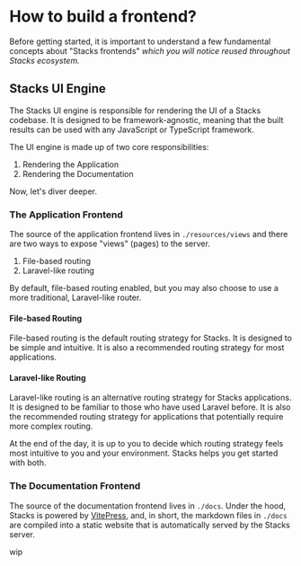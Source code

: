 # How to build a frontend?

Before getting started, it is important to understand a few fundamental concepts about "Stacks frontends" _which you will notice reused throughout Stacks ecosystem._

## Stacks UI Engine

The Stacks UI engine is responsible for rendering the UI of a Stacks codebase. It is designed to be framework-agnostic, meaning that the built results can be used with any JavaScript or TypeScript framework.

The UI engine is made up of two core responsibilities:

1. Rendering the Application
2. Rendering the Documentation

Now, let's diver deeper.

### The Application Frontend

The source of the application frontend lives in `./resources/views` and there are two ways to expose "views" (pages) to the server.

1. File-based routing
2. Laravel-like routing

By default, file-based routing enabled, but you may also choose to use a more traditional, Laravel-like router.

#### File-based Routing

File-based routing is the default routing strategy for Stacks. It is designed to be simple and intuitive. It is also a recommended routing strategy for most applications.

#### Laravel-like Routing

Laravel-like routing is an alternative routing strategy for Stacks applications. It is designed to be familiar to those who have used Laravel before. It is also the recommended routing strategy for applications that potentially require more complex routing.

At the end of the day, it is up to you to decide which routing strategy feels most intuitive to you and your environment. Stacks helps you get started with both.

### The Documentation Frontend

The source of the documentation frontend lives in `./docs`. Under the hood, Stacks is powered by [VitePress](https://vitepress.vuejs.org/), and, in short, the markdown files in `./docs` are compiled into a static website that is automatically served by the Stacks server.

wip

<!-- ## Stacks Components -->
